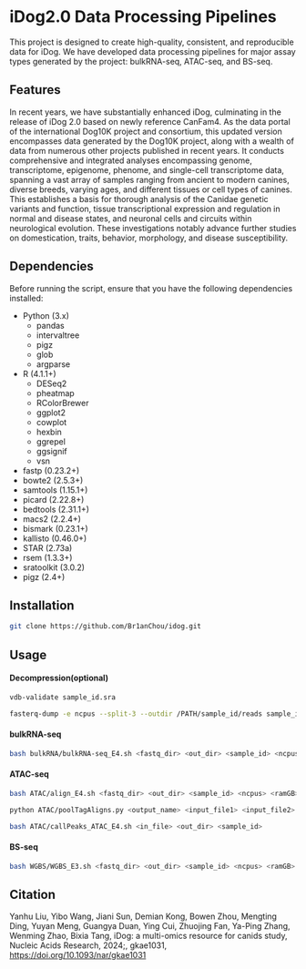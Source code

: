 # iDog2.0 Data Processing Pipelines

This project is designed to create high-quality, consistent, and reproducible data for iDog. We have developed data processing pipelines for major assay types generated by the project: bulkRNA-seq, ATAC-seq, and BS-seq.

## Features
In recent years, we have substantially enhanced iDog, culminating in the release of iDog 2.0 based on newly reference CanFam4. As the data portal of the international Dog10K project and consortium, this updated version encompasses data generated by the Dog10K project, along with a wealth of data from numerous other projects published in recent years. It conducts comprehensive and integrated analyses encompassing genome, transcriptome, epigenome, phenome, and single-cell transcriptome data, spanning a vast array of samples ranging from ancient to modern canines, diverse breeds, varying ages, and different tissues or cell types of canines. This establishes a basis for thorough analysis of the Canidae genetic variants and function, tissue transcriptional expression and regulation in normal and disease states, and neuronal cells and circuits within neurological evolution. These investigations notably advance further studies on domestication, traits, behavior, morphology, and disease susceptibility.


## Dependencies

Before running the script, ensure that you have the following dependencies installed:
- Python (3.x)
  * pandas
  * intervaltree
  * pigz
  * glob
  * argparse
- R (4.1.1+)
  * DESeq2
  * pheatmap
  * RColorBrewer
  * ggplot2
  * cowplot
  * hexbin
  * ggrepel
  * ggsignif
  * vsn
- fastp (0.23.2+)
- bowte2 (2.5.3+)
- samtools (1.15.1+)
- picard (2.22.8+)
- bedtools (2.31.1+)
- macs2 (2.2.4+)
- bismark (0.23.1+)
- kallisto (0.46.0+)
- STAR (2.73a)
- rsem (1.3.3+)
- sratoolkit (3.0.2)
- pigz (2.4+)

## Installation

```bash
git clone https://github.com/Br1anChou/idog.git
```

## Usage

#### Decompression(optional)
```bash
vdb-validate sample_id.sra

fasterq-dump -e ncpus --split-3 --outdir /PATH/sample_id/reads sample_id.sra
```

#### bulkRNA-seq
```bash
bash bulkRNA/bulkRNA-seq_E4.sh <fastq_dir> <out_dir> <sample_id> <ncpus> <ramGB>
```

#### ATAC-seq
```bash
bash ATAC/align_E4.sh <fastq_dir> <out_dir> <sample_id> <ncpus> <ramGB>

python ATAC/poolTagAligns.py <output_name> <input_file1> <input_file2> ...

bash ATAC/callPeaks_ATAC_E4.sh <in_file> <out_dir> <sample_id>
```

#### BS-seq
```bash
bash WGBS/WGBS_E3.sh <fastq_dir> <out_dir> <sample_id> <ncpus> <ramGB>
```

## Citation
Yanhu Liu, Yibo Wang, Jiani Sun, Demian Kong, Bowen Zhou, Mengting Ding, Yuyan Meng, Guangya Duan, Ying Cui, Zhuojing Fan, Ya-Ping Zhang, Wenming Zhao, Bixia Tang, iDog: a multi-omics resource for canids study, Nucleic Acids Research, 2024;, gkae1031, https://doi.org/10.1093/nar/gkae1031
